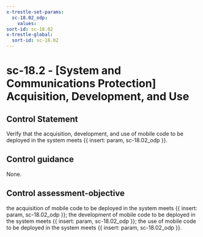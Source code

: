 ```yaml
---
x-trestle-set-params:
  sc-18.02_odp:
    values:
sort-id: sc-18.02
x-trestle-global:
  sort-id: sc-18.02
---
```


# sc-18.2 - \[System and Communications Protection\] Acquisition, Development, and Use

## Control Statement

Verify that the acquisition, development, and use of mobile code to be deployed in the system meets {{ insert: param, sc-18.02_odp }}.

## Control guidance

None.

## Control assessment-objective

the acquisition of mobile code to be deployed in the system meets {{ insert: param, sc-18.02_odp }};
the development of mobile code to be deployed in the system meets {{ insert: param, sc-18.02_odp }};
the use of mobile code to be deployed in the system meets {{ insert: param, sc-18.02_odp }}.
